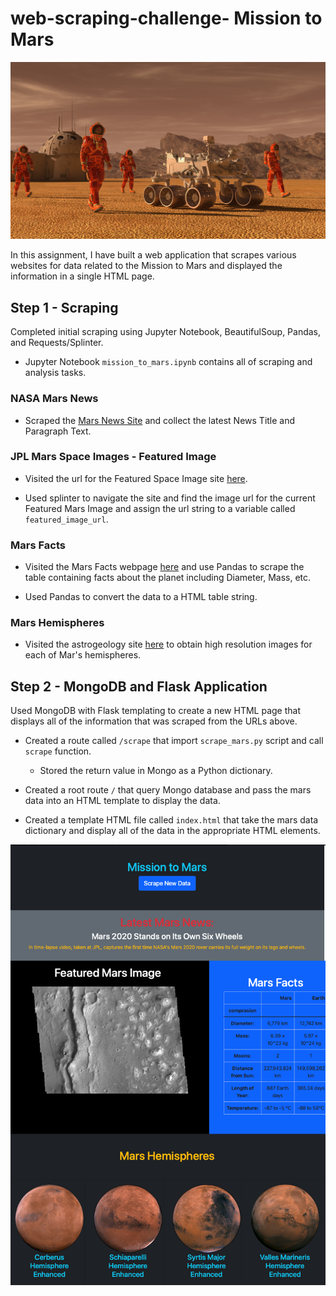 # web-scraping-challenge- Mission to Mars

![mission_to_mars](images/mission_to_mars.png)

In this assignment, I have built a web application that scrapes various websites for data related to the Mission to Mars and displayed the information in a single HTML page. 

## Step 1 - Scraping

Completed  initial scraping using Jupyter Notebook, BeautifulSoup, Pandas, and Requests/Splinter.

* Jupyter Notebook  `mission_to_mars.ipynb` contains all of scraping and analysis tasks. 

### NASA Mars News

* Scraped the [Mars News Site](https://redplanetscience.com/) and collect the latest News Title and Paragraph Text. 


### JPL Mars Space Images - Featured Image

* Visited the url for the Featured Space Image site [here](https://spaceimages-mars.com).

* Used splinter to navigate the site and find the image url for the current Featured Mars Image and assign the url string to a variable called `featured_image_url`.


### Mars Facts

* Visited the Mars Facts webpage [here](https://galaxyfacts-mars.com) and use Pandas to scrape the table containing facts about the planet including Diameter, Mass, etc.

* Used Pandas to convert the data to a HTML table string.

### Mars Hemispheres

* Visited the astrogeology site [here](https://marshemispheres.com/) to obtain high resolution images for each of Mar's hemispheres.


## Step 2 - MongoDB and Flask Application

Used MongoDB with Flask templating to create a new HTML page that displays all of the information that was scraped from the URLs above.

* Created a route called `/scrape` that  import  `scrape_mars.py` script and call  `scrape` function.

  * Stored the return value in Mongo as a Python dictionary.

* Created a root route `/` that query Mongo database and pass the mars data into an HTML template to display the data.

* Created a template HTML file called `index.html` that  take the mars data dictionary and display all of the data in the appropriate HTML elements. 

![final_app_part1.png](images/app.png)


